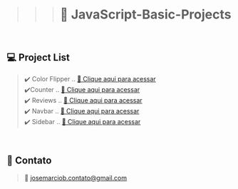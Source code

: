 > > > # 📒 JavaScript-Basic-Projects

<br>

## 💻 Project List

> ✔️ Color Flipper ..
> [🔗 Clique aqui para acessar](https://josemarcio-color-flipper.netlify.app) <br> ✔️Counter ..
> [🔗 Clique aqui para acessar](https://josemarcio-counter.netlify.app) <br>✔️ Reviews ..
> [🔗 Clique aqui para acessar](https://josemarcio-reviews.netlify.app) <br>✔️ Navbar ..
> [🔗 Clique aqui para acessar](https://josemarcio-navbar.netlify.app) <br>✔️ Sidebar ..
> [🔗 Clique aqui para acessar](https://josemarcio-sidebar.netlify.app)

<br>

## 💛 Contato

> 📧 josemarciob.contato@gmail.com
